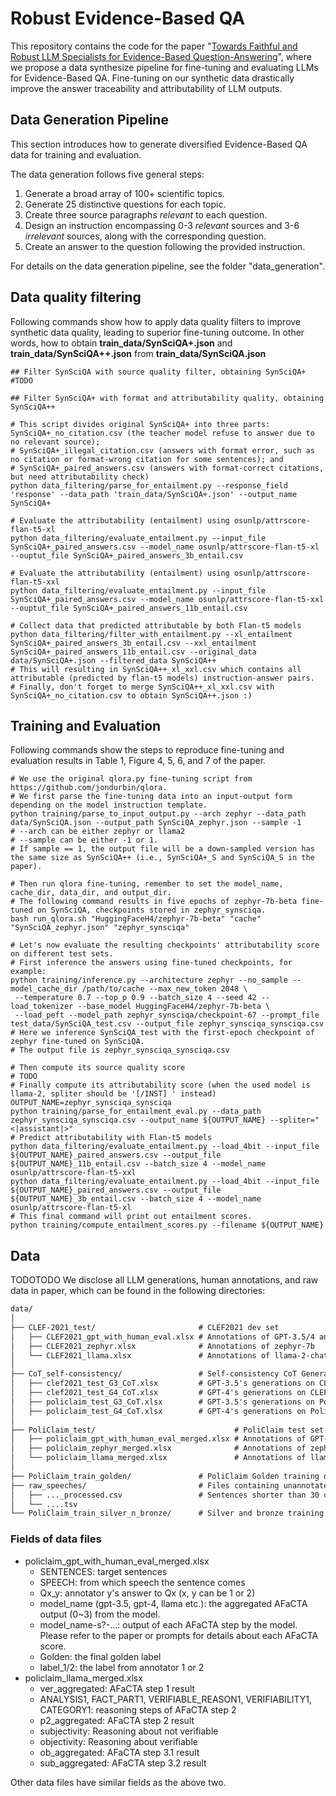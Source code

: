 # Robust Evidence-Based QA
This repository contains the code for the paper "[Towards Faithful and Robust LLM Specialists for Evidence-Based Question-Answering](https://arxiv.org/pdf/2402.08277.pdf)", where we propose a data synthesize pipeline for fine-tuning and evaluating LLMs for Evidence-Based QA. Fine-tuning on our synthetic data drastically improve the answer traceability and attributability of LLM outputs.

## Data Generation Pipeline
This section introduces how to generate diversified Evidence-Based QA data for training and evaluation. 

The data generation follows five general steps:
1. Generate a broad array of 100+ scientific topics. 
2. Generate 25 distinctive questions for each topic. 
3. Create three source paragraphs _relevant_ to each question. 
4. Design an instruction encompassing 0-3 _relevant_ sources and 3-6 _irrelevant_ sources, along with the corresponding question. 
5. Create an answer to the question following the provided instruction.

For details on the data generation pipeline, see the folder "data_generation".

## Data quality filtering
Following commands show how to apply data quality filters to improve synthetic data quality, leading to superior fine-tuning outcome. In other words, how to obtain **train_data/SynSciQA+.json** and **train_data/SynSciQA++.json** from **train_data/SynSciQA.json**
```shell
## Filter SynSciQA with source quality filter, obtaining SynSciQA+
#TODO

## Filter SynSciQA+ with format and attributability quality, obtaining SynSciQA++

# This script divides original SynSciQA+ into three parts: SynSciQA+_no_citation.csv (the teacher model refuse to answer due to no relevant source); 
# SynSciQA+_illegal_citation.csv (answers with format error, such as no citation or format-wrong citation for some sentences); and
# SynSciQA+_paired_answers.csv (answers with format-correct citations, but need attributability check)
python data_filtering/parse_for_entailment.py --response_field 'response' --data_path 'train_data/SynSciQA+.json' --output_name SynSciQA+

# Evaluate the attributability (entailment) using osunlp/attrscore-flan-t5-xl
python data_filtering/evaluate_entailment.py --input_file SynSciQA+_paired_answers.csv --model_name osunlp/attrscore-flan-t5-xl --ouptut_file SynSciQA+_paired_answers_3b_entail.csv

# Evaluate the attributability (entailment) using osunlp/attrscore-flan-t5-xxl
python data_filtering/evaluate_entailment.py --input_file SynSciQA+_paired_answers.csv --model_name osunlp/attrscore-flan-t5-xxl --ouptut_file SynSciQA+_paired_answers_11b_entail.csv

# Collect data that predicted attributable by both Flan-t5 models
python data_filtering/filter_with_entailment.py --xl_entailment SynSciQA+_paired_answers_3b_entail.csv --xxl_entailment SynSciQA+_paired_answers_11b_entail.csv --original_data data/SynSciQA+.json --filtered_data SynSciQA++
# This will resulting in SynSciQA++_xl_xxl.csv which contains all attributable (predicted by flan-t5 models) instruction-answer pairs.
# Finally, don't forget to merge SynSciQA++_xl_xxl.csv with SynSciQA+_no_citation.csv to obtain SynSciQA++.json :)
```

## Training and Evaluation
Following commands show the steps to reproduce fine-tuning and evaluation results in Table 1, Figure 4, 5, 6, and 7 of the paper.
```shell
# We use the original qlora.py fine-tuning script from https://github.com/jondurbin/qlora.
# We first parse the fine-tuning data into an input-output form depending on the model instruction template.
python training/parse_to_input_output.py --arch zephyr --data_path data/SynSciQA.json --output_path SynSciQA_zephyr.json --sample -1
# --arch can be either zephyr or llama2
# --sample can be either -1 or 1. 
# If sample == 1, the output file will be a down-sampled version has the same size as SynSciQA++ (i.e., SynSciQA+_S and SynSciQA_S in the paper).

# Then run qlora fine-tuning, remember to set the model_name, cache_dir, data_dir, and output_dir.
# The following command results in five epochs of zephyr-7b-beta fine-tuned on SynSciQA, checkpoints stored in zephyr_synsciqa.
bash run_qlora.sh "HuggingFaceH4/zephyr-7b-beta" "cache" "SynSciQA_zephyr.json" "zephyr_synsciqa"

# Let's now evaluate the resulting checkpoints' attributability score on different test sets.
# First inference the answers using fine-tuned checkpoints, for example:
python training/inference.py --architecture zephyr --no_sample --model_cache_dir /path/to/cache --max_new_token 2048 \
 --temperature 0.7 --top_p 0.9 --batch_size 4 --seed 42 --load_tokenizer --base_model HuggingFaceH4/zephyr-7b-beta \
 --load_peft --model_path zephyr_synsciqa/checkpoint-67 --prompt_file test_data/SynSciQA_test.csv --output_file zephyr_synsciqa_synsciqa.csv
# Here we inference SynSciQA_test with the first-epoch checkpoint of zephyr fine-tuned on SynSciQA. 
# The output file is zephyr_synsciqa_synsciqa.csv

# Then compute its source quality score
# TODO
# Finally compute its attributability score (when the used model is llama-2, spliter should be '[/INST] ' instead)
OUTPUT_NAME=zephyr_synsciqa_synsciqa
python training/parse_for_entailment_eval.py --data_path zephyr_synsciqa_synsciqa.csv --output_name ${OUTPUT_NAME} --spliter="<|assistant|>"
# Predict attributability with Flan-t5 models
python data_filtering/evaluate_entailment.py --load_4bit --input_file ${OUTPUT_NAME}_paired_answers.csv --output_file ${OUTPUT_NAME}_11b_entail.csv --batch_size 4 --model_name osunlp/attrscore-flan-t5-xxl
python data_filtering/evaluate_entailment.py --load_4bit --input_file ${OUTPUT_NAME}_paired_answers.csv --output_file ${OUTPUT_NAME}_3b_entail.csv --batch_size 4 --model_name osunlp/attrscore-flan-t5-xl
# This final command will print out entailment scores.
python training/compute_entailment_scores.py --filename ${OUTPUT_NAME}
```
## Data
TODOTODO
We disclose all LLM generations, human annotations, and raw data in paper, which can be found in the following directories:

```markdown
data/
│
├── CLEF-2021_test/                       # CLEF2021 dev set
│   ├── CLEF2021_gpt_with_human_eval.xlsx # Annotations of GPT-3.5/4 and Two Human Experts
│   ├── CLEF2021_zephyr.xlsx              # Annotations of zephyr-7b
│   └── CLEF2021_llama.xlsx               # Annotations of llama-2-chat-13b
│
├── CoT_self-consistency/                 # Self-consistency CoT Generations
│   ├── clef2021_test_G3_CoT.xlsx         # GPT-3.5's generations on CLEF2021
│   ├── clef2021_test_G4_CoT.xlsx         # GPT-4's generations on CLEF2021
│   ├── policlaim_test_G3_CoT.xlsx        # GPT-3.5's generations on PoliClaim
│   ├── policlaim_test_G4_CoT.xlsx        # GPT-4's generations on PoliClaim
│
├── PoliClaim_test/                               # PoliClaim test set
│   ├── policlaim_gpt_with_human_eval_merged.xlsx # Annotations of GPT-3.5/4 and Two Human Experts, merging CA2022, AK2022, AL2022, CO2022
│   ├── policlaim_zephyr_merged.xlsx              # Annotations of zephyr-7b
│   └── policlaim_llama_merged.xlsx               # Annotations of llama-2-chat-13b
│
├── PoliClaim_train_golden/               # PoliClaim Golden training data, with human supervision (a column called "golden")
├── raw_speeches/                         # Files containing unannotated political speech data.
│   ├── ..._processed.csv                 # Sentences shorter than 30 char-length are concatenated to the previous sentences.
│   └── ....tsv                           
└── PoliClaim_train_silver_n_bronze/      # Silver and bronze training data without human double-check
```

### Fields of data files

- policlaim_gpt_with_human_eval_merged.xlsx
  - SENTENCES: target sentences
  - SPEECH: from which speech the sentence comes
  - Qx_y: annotator y's answer to Qx (x, y can be 1 or 2)
  - model_name (gpt-3.5, gpt-4, llama etc.): the aggregated AFaCTA output (0~3) from the model.
  - model_name-s?-...: output of each AFaCTA step by the model. Please refer to the paper or prompts for details about each AFaCTA score.
  - Golden: the final golden label
  - label_1/2: the label from annotator 1 or 2
- policlaim_llama_merged.xlsx
  - ver_aggregated: AFaCTA step 1 result
  - ANALYSIS1, FACT_PART1, VERIFIABLE_REASON1, VERIFIABILITY1, CATEGORY1: reasoning steps of AFaCTA step 2
  - p2_aggregated: AFaCTA step 2 result
  - subjectivity: Reasoning about not verifiable
  - objectivity: Reasoning about verifiable
  - ob_aggregated: AFaCTA step 3.1 result
  - sub_aggregated: AFaCTA step 3.2 result

Other data files have similar fields as the above two.
